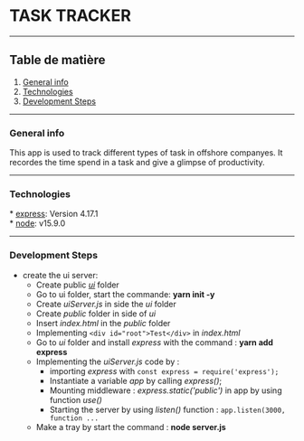 # TASK TRACKER

---

## Table de matière

1. [General info](#general-info)
2. [Technologies](#technologie)
3. [Development Steps](#development-steps)

---

### General info

This app is used to track different types of task in offshore companyes. It recordes the time spend in a task and
give a glimpse of productivity.

---

### Technologies

\* [express](https://expressjs.com/fr/4x/api.html): Version 4.17.1  
\* [node](https://nodejs.org/dist/v14.17.6/node-v14.17.6-x64.msi): v15.9.0

---

### Development Steps

- create the ui server:
  - Create public <u>_ui_</u> folder
  - Go to ui folder, start the commande: **yarn init -y**
  - Create _uiServer.js_ in side the _ui_ folder
  - Create _public_ folder in side of _ui_
  - Insert _index.html_ in the _public_ folder
  - Implementing `<div id="root">Test</div>` in _index.html_
  - Go to _ui_ folder and install _express_ with the command : **yarn add express**
  - Implementing the _uiServer.js_ code by :
    - importing _express_ with `const express = require('express');`
    - Instantiate a variable _app_ by calling _express()_;
    - Mounting middleware : _express.static('public')_ in app by using function _use()_
    - Starting the server by using _listen()_ function : `app.listen(3000, function ...`
  - Make a tray by start the command : **node server.js**
